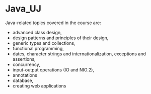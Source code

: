 # Java_UJ

Java-related topics covered in the course are:
- advanced class design,
- design patterns and principles of their design,
- generic types and collections,
- functional programming,
- dates, character strings and internationalization,
exceptions and assertions,
- concurrency,
- input-output operations (IO and NIO.2),
- annotations
- database,
- creating web applications
